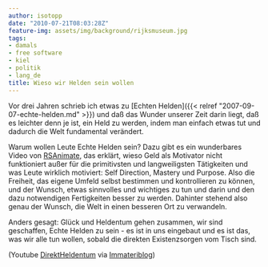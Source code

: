 ```yaml
---
author: isotopp
date: "2010-07-21T08:03:28Z"
feature-img: assets/img/background/rijksmuseum.jpg
tags:
- damals
- free software
- kiel
- politik
- lang_de
title: Wieso wir Helden sein wollen
---
```

Vor drei Jahren schrieb ich etwas zu 
[Echten Helden]({{< relref "2007-09-07-echte-helden.md" >}})
und daß das Wunder unserer Zeit darin liegt, daß es leichter denn je ist,
ein Held zu werden, indem man einfach etwas tut und dadurch die Welt
fundamental verändert.

Warum wollen Leute Echte Helden sein? Dazu gibt es ein wunderbares Video von 
[RSAnimate](http://www.youtube.com/watch?v=u6XAPnuFjJc), das erklärt, wieso
Geld als Motivator nicht funktioniert außer für die primitivsten und
langweiligsten Tätigkeiten und was Leute wirklich motiviert: Self Direction,
Mastery und Purpose. Also die Freiheit, das eigene Umfeld selbst bestimmen
und kontrollieren zu können, und der Wunsch, etwas sinnvolles und wichtiges
zu tun und darin und den dazu notwendigen Fertigkeiten besser zu werden.
Dahinter stehend also genau der Wunsch, die Welt in einen besseren Ort zu
verwandeln.

Anders gesagt: Glück und Heldentum gehen zusammen, wir sind geschaffen,
Echte Helden zu sein - es ist in uns eingebaut und es ist das, was wir alle
tun wollen, sobald die direkten Existenzsorgen vom Tisch sind.

(Youtube  [DirektHeldentum](http://www.youtube.com/watch?v=u6XAPnuFjJc) via 
[Immateriblog](http://immateriblog.de/journalismus/was-motiviert-uns/))
